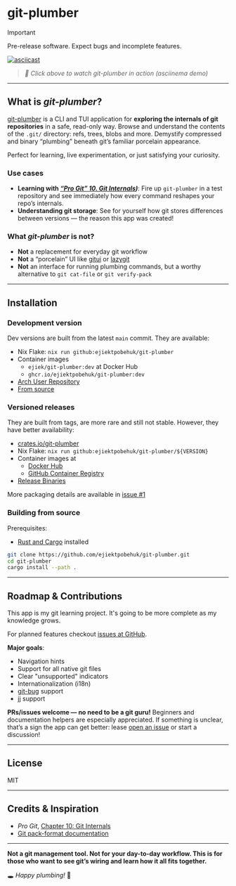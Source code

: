 # git-plumber

> [!IMPORTANT]
> Pre-release software. Expect bugs and incomplete features.

[![asciicast](https://raw.githubusercontent.com/ejiektpobehuk/git-plumber/preview-assets/git-plumber.gif)](https://asciinema.org/a/728563)

> _🎥 Click above to watch git-plumber in action (asciinema demo)_

---

## What is _git-plumber_?

[git-plumber](https://github.com/ejiektpobehuk/git-plumber) is a CLI and TUI application for **exploring the internals of git repositories** in a safe, read-only way.
Browse and understand the contents of the `.git/` directory: refs, trees, blobs and more.
Demystify compressed and binary “plumbing” beneath git’s familiar porcelain appearance.

Perfect for learning, live experimentation, or just satisfying your curiosity.

### Use cases


- **Learning with _[“Pro Git” 10. Git Internals](https://git-scm.com/book/en/v2/Git-Internals-Plumbing-and-Porcelain))_**: Fire up `git-plumber` in a test repository and see immediately how every command reshapes your repo’s internals.
- **Understanding git storage**: See for yourself how git stores differences between versions — the reason this app was created!

### What _git-plumber_ is not?

- **Not** a replacement for everyday git workflow
- **Not** a “porcelain” UI like [gitui](https://github.com/extrawurst/gitui) or [lazygit](https://github.com/jesseduffield/lazygit)
- **Not** an interface for running plumbing commands, but a worthy alternative to `git cat-file` or `git verify-pack`

---

## Installation

### Development version

Dev versions are built from the latest `main` commit.
They are available:

- Nix Flake: `nix run github:ejiektpobehuk/git-plumber`
- Container images
  - `ejiek/git-plumber:dev` at Docker Hub
  - `ghcr.io/ejiektpobehuk/git-plumber:dev`
- [Arch User Repository](https://aur.archlinux.org/packages/git-plumber-git)
- [From source](#building-from-source)

### Versioned releases
They are built from tags, are more rare and still not stable.
However, they have better availability:

- [crates.io/git-plumber](https://crates.io/crates/git-plumber)
- Nix Flake: `nix run github:ejiektpobehuk/git-plumber/${VERSION}`
- Container images at
  - [Docker Hub](https://hub.docker.com/r/ejiek/git-plumber)
  - [GitHub Container Registry](https://github.com/ejiektpobehuk/git-plumber/pkgs/container/git-plumber)
- [Release Binaries](https://github.com/ejiektpobehuk/git-plumber/releases)

More packaging details are available in [issue #1](https://github.com/ejiektpobehuk/git-plumber/issues/1)

### Building from source

Prerequisites:
- [Rust and Cargo](https://rustup.rs/) installed


```bash
git clone https://github.com/ejiektpobehuk/git-plumber.git
cd git-plumber
cargo install --path .
```

---

## Roadmap & Contributions

This app is my git learning project.
It's going to be more complete as my knowledge grows.

For planned features checkout [issues at GitHub](https://github.com/ejiektpobehuk/git-plumber/issues).

**Major goals**:

- Navigation hints
- Support for all native git files
- Clear "unsupported" indicators
- Internationalization (i18n)
- [git-bug](https://github.com/git-bug/git-bug) support
- [jj](https://github.com/jj-vcs/jj) support

**PRs/issues welcome — no need to be a git guru!**
Beginners and documentation helpers are especially appreciated.
If something is unclear, that’s a sign the app can get better: lease [open an issue](https://github.com/ejiektpobehuk/git-plumber/issues/new) or start a discussion!

---

## License

MIT

---

## Credits & Inspiration

- *Pro Git*, [Chapter 10: Git Internals](https://git-scm.com/book/en/v2/Git-Internals-Plumbing-and-Porcelain)
- [Git pack-format documentation](https://git-scm.com/book/en/v2/Git-Internals-Plumbing-and-Porcelain)

---

**Not a git management tool.
Not for your day-to-day workflow.
This is for those who want to see git’s wiring and learn how it all fits together.**

🕳️ *Happy plumbing!* 🔧
